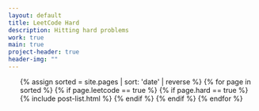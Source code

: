 ```yaml
---
layout: default
title: LeetCode Hard
description: Hitting hard problems
work: true
main: true
project-header: true
header-img: ""
---
```



<ul class="catalogue">
{% assign sorted = site.pages | sort: 'date' | reverse %}
{% for page in sorted %}
{% if page.leetcode == true %}
{% if page.hard == true %}
{% include post-list.html %}
{% endif %}
{% endif %}
{% endfor %}
</ul>

